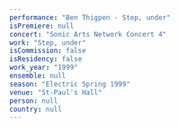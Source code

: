 ```yaml
---
performance: "Ben Thigpen - Step, under"
isPremiere: null
concert: "Sonic Arts Network Concert 4"
work: "Step, under"
isCommission: false
isResidency: false
work_year: "1999"
ensemble: null
season: "Electric Spring 1999"
venue: "St-Paul's Hall"
person: null
country: null
---
```


